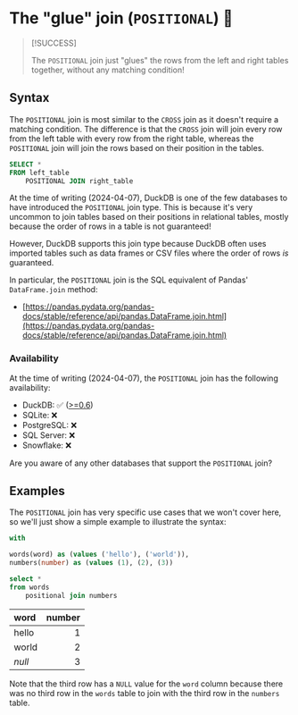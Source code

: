 # The "glue" join (`POSITIONAL`) 📎

> [!SUCCESS]
>
> The `POSITIONAL` join just "glues" the rows from the left and right tables together, without any matching condition!

## Syntax

The `POSITIONAL` join is most similar to the `CROSS` join as it doesn't require a matching condition. The difference is that the `CROSS` join will join every row from the left table with every row from the right table, whereas the `POSITIONAL` join will join the rows based on their position in the tables.

```sql
SELECT *
FROM left_table
    POSITIONAL JOIN right_table
```

At the time of writing (2024-04-07), DuckDB is one of the few databases to have introduced the `POSITIONAL` join type. This is because it's very uncommon to join tables based on their positions in relational tables, mostly because the order of rows in a table is not guaranteed!

However, DuckDB supports this join type because DuckDB often uses imported tables such as data frames or CSV files where the order of rows _is_ guaranteed.

In particular, the `POSITIONAL` join is the SQL equivalent of Pandas' `DataFrame.join` method:

- [https://pandas.pydata.org/pandas-docs/stable/reference/api/pandas.DataFrame.join.html](https://pandas.pydata.org/pandas-docs/stable/reference/api/pandas.DataFrame.join.html)

### Availability

At the time of writing (2024-04-07), the `POSITIONAL` join has the following availability:

- DuckDB: ✅ ([>=0.6](https://duckdb.org/docs/archive/0.6/sql/query_syntax/from))
- SQLite: ❌
- PostgreSQL: ❌
- SQL Server: ❌
- Snowflake: ❌

Are you aware of any other databases that support the `POSITIONAL` join?

## Examples

The `POSITIONAL` join has very specific use cases that we won't cover here, so we'll just show a simple example to illustrate the syntax:

```sql
with

words(word) as (values ('hello'), ('world')),
numbers(number) as (values (1), (2), (3))

select *
from words
    positional join numbers
```

| word   | number |
| :----- | -----: |
| hello  |      1 |
| world  |      2 |
| _null_ |      3 |

Note that the third row has a `NULL` value for the `word` column because there was no third row in the `words` table to join with the third row in the `numbers` table.
